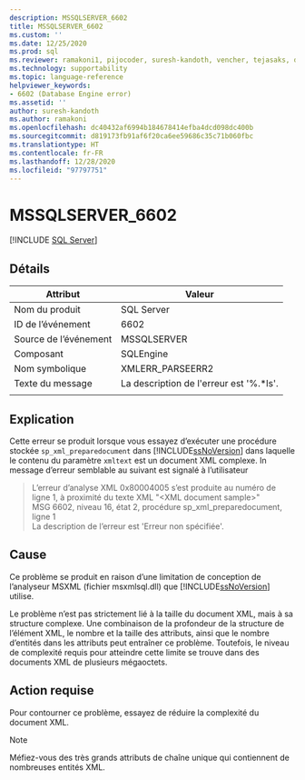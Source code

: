```yaml
---
description: MSSQLSERVER_6602
title: MSSQLSERVER_6602
ms.custom: ''
ms.date: 12/25/2020
ms.prod: sql
ms.reviewer: ramakoni1, pijocoder, suresh-kandoth, vencher, tejasaks, docast
ms.technology: supportability
ms.topic: language-reference
helpviewer_keywords:
- 6602 (Database Engine error)
ms.assetid: ''
author: suresh-kandoth
ms.author: ramakoni
ms.openlocfilehash: dc40432af6994b184678414efba4dcd098dc400b
ms.sourcegitcommit: d819173fb91af6f20ca6ee59686c35c71b060fbc
ms.translationtype: HT
ms.contentlocale: fr-FR
ms.lasthandoff: 12/28/2020
ms.locfileid: "97797751"
---
```

# <a name="mssqlserver_6602"></a>MSSQLSERVER_6602
 [!INCLUDE [SQL Server](../../includes/applies-to-version/sqlserver.md)]

## <a name="details"></a>Détails

|Attribut|Valeur|
|---|---|
|Nom du produit|SQL Server|
|ID de l’événement|6602|
|Source de l’événement|MSSQLSERVER|
|Composant|SQLEngine|
|Nom symbolique|XMLERR_PARSEERR2|
|Texte du message|La description de l'erreur est '%.*ls'.|
||

## <a name="explanation"></a>Explication

Cette erreur se produit lorsque vous essayez d’exécuter une procédure stockée `sp_xml_preparedocument` dans [!INCLUDE[ssNoVersion](../../includes/ssnoversion-md.md)] dans laquelle le contenu du paramètre `xmltext` est un document XML complexe. In message d’erreur semblable au suivant est signalé à l’utilisateur

> L’erreur d’analyse XML 0x80004005 s’est produite au numéro de ligne 1, à proximité du texte XML "\<XML document sample>"  
MSG 6602, niveau 16, état 2, procédure sp_xml_preparedocument, ligne 1  
La description de l’erreur est 'Erreur non spécifiée'.

## <a name="cause"></a>Cause

Ce problème se produit en raison d’une limitation de conception de l’analyseur MSXML (fichier msxmlsql.dll) que [!INCLUDE[ssNoVersion](../../includes/ssnoversion-md.md)] utilise.

Le problème n’est pas strictement lié à la taille du document XML, mais à sa structure complexe. Une combinaison de la profondeur de la structure de l’élément XML, le nombre et la taille des attributs, ainsi que le nombre d’entités dans les attributs peut entraîner ce problème. Toutefois, le niveau de complexité requis pour atteindre cette limite se trouve dans des documents XML de plusieurs mégaoctets.

## <a name="user-action"></a>Action requise

Pour contourner ce problème, essayez de réduire la complexité du document XML.

> [!NOTE]
> Méfiez-vous des très grands attributs de chaîne unique qui contiennent de nombreuses entités XML.
